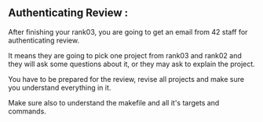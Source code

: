 ## Authenticating Review :

After finishing your rank03, you are going to get an email from 42 staff for authenticating review.

It means they are going to pick one project from rank03 and rank02 and they will ask some questions about it, or they may ask to explain the project.

You have to be prepared for the review, revise all projects and make sure you understand everything in it.

Make sure also to understand the makefile and all it's targets and commands.
